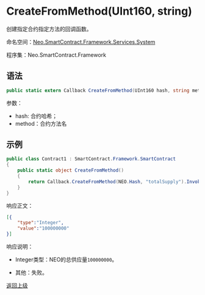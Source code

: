 # CreateFromMethod(UInt160, string)

创建指定合约指定方法的回调函数。

命名空间：[Neo.SmartContract.Framework.Services.System](../../system.md)

程序集：Neo.SmartContract.Framework

## 语法

```c#
public static extern Callback CreateFromMethod(UInt160 hash, string method);
```

参数：
- hash: 合约哈希；
- method：合约方法名

## 示例

```c#
public class Contract1 : SmartContract.Framework.SmartContract
{
    public static object CreateFromMethod()
    {
        return Callback.CreateFromMethod(NEO.Hash, "totalSupply").Invoke(new object[0]);
    }
}
```

响应正文：

```json
[{
    "type":"Integer",
    "value":"100000000"
}]
```

响应说明：

- Integer类型：NEO的总供应量`100000000`。

- 其他：失败。

[返回上级](../Callback.md)